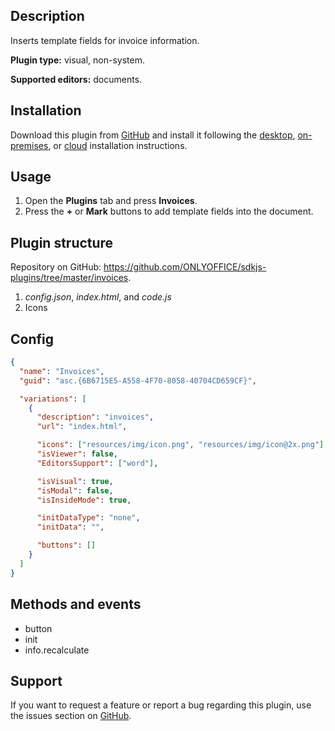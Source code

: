 ## Description

Inserts template fields for invoice information.

**Plugin type:** visual, non-system.

**Supported editors:** documents.

## Installation

Download this plugin from [GitHub](https://github.com/ONLYOFFICE/sdkjs-plugins/tree/master/invoices) and install it following the [desktop](../../Installing/ONLYOFFICE%20Desktop%20Editors/index.md), [on-premises](../../Installing/ONLYOFFICE%20Docs%20on-premises/index.md), or [cloud](../../Installing/ONLYOFFICE%20Cloud/index.md) installation instructions.

## Usage

1. Open the **Plugins** tab and press **Invoices**.
2. Press the **+** or **Mark** buttons to add template fields into the document.

## Plugin structure

Repository on GitHub: <https://github.com/ONLYOFFICE/sdkjs-plugins/tree/master/invoices>.

1. *config.json*, *index.html*, and *code.js*
2. Icons

## Config

``` json
{
  "name": "Invoices",
  "guid": "asc.{6B6715E5-A558-4F70-8058-40704CD659CF}",

  "variations": [
    {
      "description": "invoices",
      "url": "index.html",

      "icons": ["resources/img/icon.png", "resources/img/icon@2x.png"],
      "isViewer": false,
      "EditorsSupport": ["word"],

      "isVisual": true,
      "isModal": false,
      "isInsideMode": true,

      "initDataType": "none",
      "initData": "",

      "buttons": []
    }
  ]
}
```

## Methods and events

- button
- init
- info.recalculate

## Support

If you want to request a feature or report a bug regarding this plugin, use the issues section on [GitHub](https://github.com/ONLYOFFICE/sdkjs-plugins/issues).
